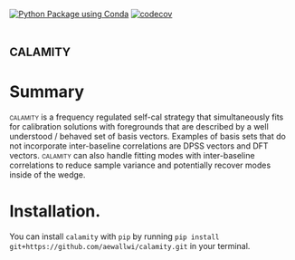 [![Python Package using Conda](https://github.com/aewallwi/calamity/actions/workflows/ci.yml/badge.svg)](https://github.com/aewallwi/calamity/actions/workflows/ci.yml)
[![codecov](https://codecov.io/gh/aewallwi/calamity/branch/main/graph/badge.svg?token=CoPpmdXRmF)](https://codecov.io/gh/aewallwi/calamity)
# <span style="font-variant:small-caps;">calamity</span>

# Summary
<span style="font-variant:small-caps;">calamity</span> is a frequency regulated self-cal strategy that simultaneously fits for calibration solutions with foregrounds that are described by a well understood / behaved set of  basis vectors. Examples of basis sets that do not incorporate inter-baseline correlations are DPSS vectors and DFT vectors. <span style="font-variant:small-caps;">calamity</span> can also handle fitting modes with inter-baseline correlations to reduce sample variance and potentially recover modes inside of the wedge.


# Installation. 
You can install `calamity` with `pip` by running `pip install git+https://github.com/aewallwi/calamity.git` in your terminal.
